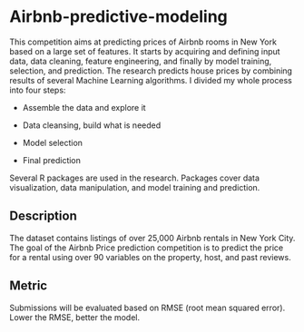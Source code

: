 # Airbnb-predictive-modeling

This competition aims at predicting prices of Airbnb rooms in New York based on a large set of features. It starts by acquiring and defining input data, data cleaning, feature engineering, and finally by model training, selection, and prediction. The research predicts house prices by combining results of several Machine Learning algorithms. I divided my whole process into four steps:

 - Assemble the data and explore it

 - Data cleansing, build what is needed
 
 - Model selection

 - Final prediction

Several R packages are used in the research. Packages cover data visualization, data manipulation, and model training and prediction.


## Description

The dataset contains listings of over 25,000 Airbnb rentals in New York City. The goal of the Airbnb Price prediction competition is to predict the price for a rental using over 90 variables on the property, host, and past reviews.

## Metric

Submissions will be evaluated based on RMSE (root mean squared error). Lower the RMSE, better the model.

